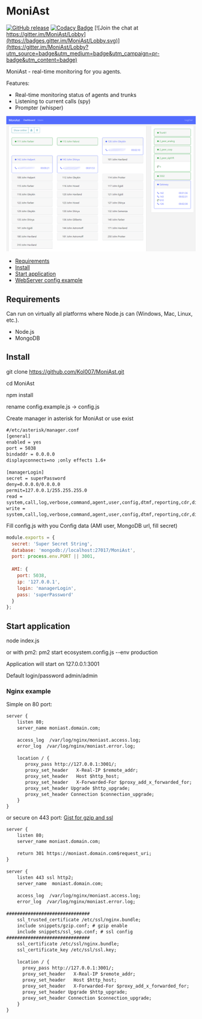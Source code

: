 # MoniAst

[![GitHub release](https://img.shields.io/github/release/Kol007/MoniAst.svg)](https://github.com/Kol007/MoniAst/releases)
[![Codacy Badge](https://api.codacy.com/project/badge/Grade/df6ee9e8cbf34393b728f3640449210b)](https://www.codacy.com/app/nromankevich/MoniAst?utm_source=github.com&utm_medium=referral&utm_content=Kol007/MoniAst&utm_campaign=Badge_Grade)
[![Join the chat at https://gitter.im/MoniAst/Lobby](https://badges.gitter.im/MoniAst/Lobby.svg)](https://gitter.im/MoniAst/Lobby?utm_source=badge&utm_medium=badge&utm_campaign=pr-badge&utm_content=badge)

MoniAst - real-time monitoring for you agents.

Features:

* Real-time monitoring status of agents and trunks
* Listening to current calls (spy)
* Prompter (whisper)

![Demo](https://raw.githubusercontent.com/Kol007/barber/master/2017-12-09_13-41-50.png)

* [Requirements](#requirements)
* [Install](#install)
* [Start application](#start-application)
* [WebServer config example](#nginx-example)

## Requirements

Can run on virtually all platforms where Node.js can (Windows, Mac, Linux, etc.).

* Node.js
* MongoDB

## Install

git clone https://github.com/Kol007/MoniAst.git

cd MoniAst

npm install

rename config.example.js -> config.js

Create manager in asterisk for MoniAst or use exist

```
#/etc/asterisk/manager.conf
[general]
enabled = yes
port = 5038
bindaddr = 0.0.0.0
displayconnects=no ;only effects 1.6+

[managerLogin]
secret = superPassword
deny=0.0.0.0/0.0.0.0
permit=127.0.0.1/255.255.255.0
read = system,call,log,verbose,command,agent,user,config,dtmf,reporting,cdr,dialplan,originate,message
write = system,call,log,verbose,command,agent,user,config,dtmf,reporting,cdr,dialplan,originate,message
```

Fill config.js with you Config data (AMI user, MongoDB url, fill secret)

```js
module.exports = {
  secret: 'Super Secret String',
  database: 'mongodb://localhost:27017/MoniAst',
  port: process.env.PORT || 3001,

  AMI: {
    port: 5038,
    ip: '127.0.0.1',
    login: 'managerLogin',
    pass: 'superPassword'
  }
};
```

## Start application

node index.js

or with pm2: pm2 start ecosystem.config.js --env production

Application will start on 127.0.0.1:3001

Default login/password admin/admin

### Nginx example

Simple on 80 port:

```nginx
server {
    listen 80;
    server_name moniast.domain.com;

    access_log  /var/log/nginx/moniast.access.log;
    error_log  /var/log/nginx/moniast.error.log;

    location / {
       proxy_pass http://127.0.0.1:3001/;
       proxy_set_header   X-Real-IP $remote_addr;
       proxy_set_header   Host $http_host;
       proxy_set_header   X-Forwarded-For $proxy_add_x_forwarded_for;
       proxy_set_header Upgrade $http_upgrade;
       proxy_set_header Connection $connection_upgrade;
    }
}
```

or secure on 443 port:
[Gist for gzip and ssl](https://gist.github.com/Kol007/8dfac7b2a06a0ffa637954cc1ad563c5)

```nginx
server {
    listen 80;
    server_name moniast.domain.com;

    return 301 https://moniast.domain.com$request_uri;
}

server {
    listen 443 ssl http2;
    server_name  moniast.domain.com;

    access_log  /var/log/nginx/moniast.access.log;
    error_log  /var/log/nginx/moniast.error.log;

###############################
    ssl_trusted_certificate /etc/ssl/nginx.bundle;
    include snippets/gzip.conf; # gzip enable
    include snippets/ssl_sep.conf; # ssl config
###############################
    ssl_certificate /etc/ssl/nginx.bundle;
    ssl_certificate_key /etc/ssl/ssl.key;

    location / {
      proxy_pass http://127.0.0.1:3001/;
      proxy_set_header   X-Real-IP $remote_addr;
      proxy_set_header   Host $http_host;
      proxy_set_header   X-Forwarded-For $proxy_add_x_forwarded_for;
      proxy_set_header Upgrade $http_upgrade;
      proxy_set_header Connection $connection_upgrade;
    }
}
```

